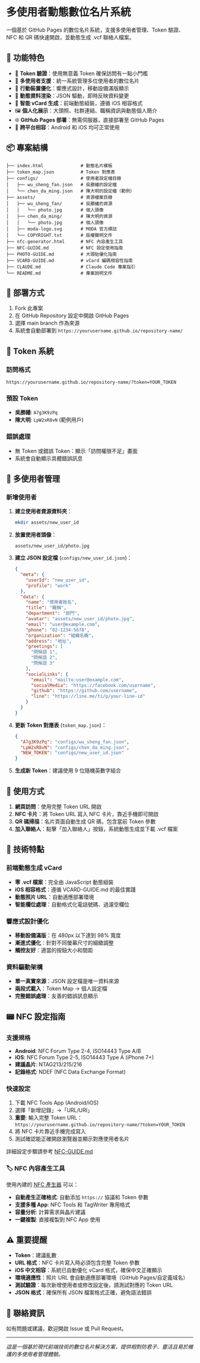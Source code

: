# 多使用者動態數位名片系統

一個基於 GitHub Pages 的數位名片系統，支援多使用者管理、Token 驗證、NFC 和 QR 碼快速開啟，並動態生成 .vcf 聯絡人檔案。

## 🎯 功能特色

- 🔐 **Token 驗證**：使用無意義 Token 確保訪問有一點小門檻
- 👥 **多使用者支援**：統一系統管理多位使用者的數位名片
- 📱 **行動裝置優化**：響應式設計，移動設備滿版顯示
- 🎨 **動態資料渲染**：JSON 驅動，即時反映資料變更
- 📇 **智能 vCard 生成**：前端動態組裝，遵循 iOS 相容格式
- 🖼 **個人化展示**：大頭照、社群連結、職稱資訊與動態個人簡介
- 🌐 **GitHub Pages 部署**：無需伺服器，直接部署至 GitHub Pages
- 📱 **跨平台相容**：Android 和 iOS 均可正常使用

## 📦 專案結構

```
├── index.html              # 動態名片模板
├── token_map.json          # Token 對應表
├── configs/                # 使用者設定檔目錄
│   ├── wu_sheng_fan.json   # 吳勝繙的設定檔
│   └── chen_da_ming.json   # 陳大明的設定檔（範例）
├── assets/                 # 資源檔案目錄
│   ├── wu_sheng_fan/       # 吳勝繙的資源
│   │   └── photo.jpg       # 個人頭像
│   ├── chen_da_ming/       # 陳大明的資源
│   │   └── photo.jpg       # 個人頭像
│   ├── moda-logo.svg       # MODA 官方標誌
│   └── COPYRIGHT.txt       # 版權聲明文件
├── nfc-generator.html      # NFC 內容產生工具
├── NFC-GUIDE.md            # NFC 設定使用指南
├── PHOTO-GUIDE.md          # 大頭貼優化指南
├── VCARD-GUIDE.md          # vCard 編碼相容性指南
├── CLAUDE.md               # Claude Code 專案指引
└── README.md               # 專案說明文件
```

## 🚀 部署方式

1. Fork 此專案
2. 在 GitHub Repository 設定中開啟 GitHub Pages
3. 選擇 main branch 作為來源
4. 系統會自動部署到 `https://yourusername.github.io/repository-name/`

## 🔑 Token 系統

### 訪問格式
```
https://yourusername.github.io/repository-name/?token=YOUR_TOKEN
```

### 預設 Token
- **吳勝繙**: `A7g3K9zPq`
- **陳大明**: `LpW2xR8vN` (範例用戶)

### 錯誤處理
- 無 Token 或錯誤 Token：顯示「訪問權限不足」畫面
- 系統會自動顯示具體錯誤訊息

## 👥 多使用者管理

### 新增使用者

1. **建立使用者資源資料夾**：
   ```bash
   mkdir assets/new_user_id
   ```

2. **放置使用者頭像**：
   ```
   assets/new_user_id/photo.jpg
   ```

3. **建立 JSON 設定檔** (`configs/new_user_id.json`)：
   ```json
   {
     "meta": {
       "userId": "new_user_id",
       "profile": "work"
     },
     "data": {
       "name": "使用者姓名",
       "title": "職稱",
       "department": "部門",
       "avatar": "assets/new_user_id/photo.jpg",
       "email": "user@example.com",
       "phone": "02-1234-5678",
       "organization": "組織名稱",
       "address": "地址",
       "greetings": [
         "問候語 1",
         "問候語 2",
         "問候語 3"
       ],
       "socialLinks": {
         "email": "mailto:user@example.com",
         "socialMedia": "https://facebook.com/username",
         "github": "https://github.com/username",
         "line": "https://line.me/ti/p/your-line-id"
       }
     }
   }
   ```

4. **更新 Token 對應表** (`token_map.json`)：
   ```json
   {
     "A7g3K9zPq": "configs/wu_sheng_fan.json",
     "LpW2xR8vN": "configs/chen_da_ming.json",
     "NEW_TOKEN": "configs/new_user_id.json"
   }
   ```

5. **生成新 Token**：建議使用 9 位隨機英數字組合

## 📱 使用方式

1. **網頁訪問**：使用完整 Token URL 開啟
2. **NFC 卡片**：將 Token URL 寫入 NFC 卡片，靠近手機即可開啟
3. **QR 碼掃描**：名片頁面自動生成 QR 碼，包含當前 Token 參數
4. **加入聯絡人**：點擊「加入聯絡人」按鈕，系統動態生成並下載 .vcf 檔案

## 🔧 技術特點

### 前端動態生成 vCard
- **零 .vcf 檔案**：完全由 JavaScript 動態組裝
- **iOS 相容格式**：遵循 VCARD-GUIDE.md 的最佳實踐
- **動態照片 URL**：自動適應部署環境
- **智能欄位處理**：自動格式化電話號碼、過濾空欄位

### 響應式設計優化
- **移動設備滿版**：在 480px 以下達到 98% 寬度
- **漸進式優化**：針對不同螢幕尺寸的細緻調整
- **觸控友好**：適當的按鈕大小和間距

### 資料驅動架構
- **單一真實來源**：JSON 設定檔是唯一資料來源
- **兩段式載入**：Token Map → 個人設定檔
- **完整錯誤處理**：友善的錯誤訊息顯示

## 📟 NFC 設定指南

### 支援規格
- **Android**: NFC Forum Type 2-4, ISO14443 Type A/B
- **iOS**: NFC Forum Type 2-5, ISO14443 Type A (iPhone 7+)
- **建議晶片**: NTAG213/215/216
- **記錄格式**: NDEF (NFC Data Exchange Format)

### 快速設定
1. 下載 NFC Tools App (Android/iOS)
2. 選擇「新增記錄」→「URL/URI」
3. **重要**: 輸入完整 Token URL：`https://yourusername.github.io/repository-name/?token=YOUR_TOKEN`
4. 將 NFC 卡片靠近手機完成寫入
5. 測試確認能正確開啟瀏覽器並顯示對應使用者名片

詳細設定步驟請參考 [NFC-GUIDE.md](NFC-GUIDE.md)

### 🏷️ NFC 內容產生工具
使用內建的 [NFC 產生器](nfc-generator.html) 可以：
- **自動產生正確格式**: 自動添加 `https://` 協議和 Token 參數
- **支援多種 App**: NFC Tools 和 TagWriter 專用格式
- **容量分析**: 計算需求與晶片建議
- **一鍵複製**: 直接複製到 NFC App 使用

## ⚠️ 重要提醒

- **Token**：建議亂數
- **URL 格式**：NFC 卡片寫入時必須包含完整 Token 參數
- **iOS 中文相容**：系統已自動優化 vCard 格式，確保中文正確顯示
- **環境適應性**：照片 URL 會自動適應部署環境（GitHub Pages/自定義域名）
- **測試驗證**：每次新增使用者或修改設定後，請測試對應的 Token URL
- **JSON 格式**：確保所有 JSON 檔案格式正確，避免語法錯誤

## 📧 聯絡資訊

如有問題或建議，歡迎開啟 Issue 或 Pull Request。

---

*這是一個基於現代前端技術的數位名片解決方案，提供相對防君子、靈活且易於維護的多使用者管理體驗。*